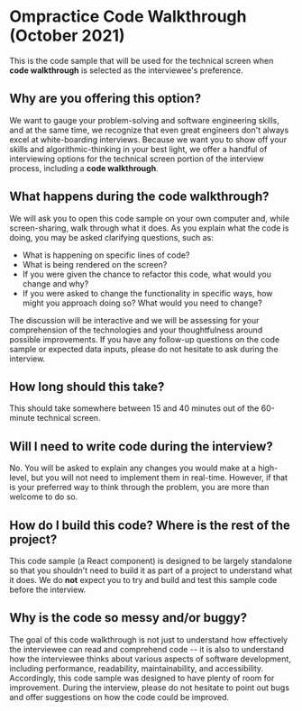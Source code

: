 # Ompractice Code Walkthrough (October 2021)
This is the code sample that will be used for the technical screen when **code walkthrough** is selected as the interviewee's preference.

## Why are you offering this option?
We want to gauge your problem-solving and software engineering skills, and at the same time, we recognize that even great engineers don't always excel at white-boarding interviews. Because we want you to show off your skills and algorithmic-thinking in your best light, we offer a handful of interviewing options for the technical screen portion of the interview process, including a **code walkthrough**. 

## What happens during the code walkthrough?
We will ask you to open this code sample on your own computer and, while screen-sharing, walk through what it does. As you explain what the code is doing, you may be asked clarifying questions, such as:

- What is happening on specific lines of code?
- What is being rendered on the screen?
- If you were given the chance to refactor this code, what would you change and why?
- If you were asked to change the functionality in specific ways, how might you approach doing so? What would you need to change?

The discussion will be interactive and we will be assessing for your comprehension of the technologies and your thoughtfulness around possible improvements. If you have any follow-up questions on the code sample or expected data inputs, please do not hesitate to ask during the interview.

## How long should this take?
This should take somewhere between 15 and 40 minutes out of the 60-minute technical screen.

## Will I need to write code during the interview?
No. You will be asked to explain any changes you would make at a high-level, but you will not need to implement them in real-time. However, if that is your preferred way to think through the problem, you are more than welcome to do so. 

## How do I build this code? Where is the rest of the project?
This code sample (a React component) is designed to be largely standalone so that you shouldn't need to build it as part of a project to understand what it does. We do **not** expect you to try and build and test this sample code before the interview.

## Why is the code so messy and/or buggy?
The goal of this code walkthrough is not just to understand how effectively the interviewee can read and comprehend code -- it is also to understand how the interviewee thinks about various aspects of software development, including performance, readability, maintainability, and accessibility. Accordingly, this code sample was designed to have plenty of room for improvement. During the interview, please do not hesitate to point out bugs and offer suggestions on how the code could be improved.